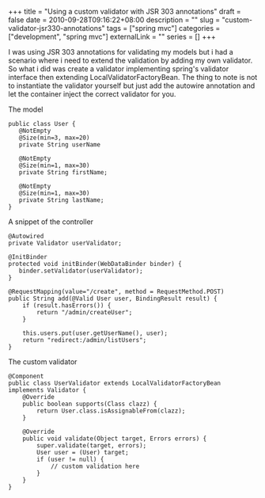 +++ 
title = "Using a custom validator with JSR 303 annotations"
draft = false
date = 2010-09-28T09:16:22+08:00
description = ""
slug = "custom-validator-jsr330-annotations" 
tags = ["spring mvc"]
categories = ["development", "spring mvc"]
externalLink = ""
series = []
+++

I was using JSR 303 annotations for validating my models but i had a scenario where i need to extend the validation by adding my own validator. So what i did was create a validator implementing spring's validator interface then extending LocalValidatorFactoryBean. The thing to note is not to instantiate the validator yourself but just add the autowire annotation and let the container inject the correct validator for you.

The model
```
public class User {
   @NotEmpty
   @Size(min=3, max=20)
   private String userName

   @NotEmpty
   @Size(min=1, max=30)
   private String firstName;

   @NotEmpty
   @Size(min=1, max=30)
   private String lastName;
}
```

A snippet of the controller
```
@Autowired
private Validator userValidator;

@InitBinder
protected void initBinder(WebDataBinder binder) {
   binder.setValidator(userValidator);
}

@RequestMapping(value="/create", method = RequestMethod.POST)
public String add(@Valid User user, BindingResult result) {
    if (result.hasErrors()) {
        return "/admin/createUser";
    }
    
    this.users.put(user.getUserName(), user);
    return "redirect:/admin/listUsers";
}
```

The custom validator
```
@Component
public class UserValidator extends LocalValidatorFactoryBean implements Validator { 
    @Override
    public boolean supports(Class clazz) {
        return User.class.isAssignableFrom(clazz);
    }

    @Override
    public void validate(Object target, Errors errors) {
        super.validate(target, errors);
        User user = (User) target;
        if (user != null) {
            // custom validation here
        }
    }
}
```
